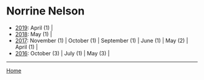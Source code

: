 # Norrine Nelson

  * [2019](./norrine-nelson-2019.md): 
      April (1) | 
  * [2018](./norrine-nelson-2018.md): 
      May (1) | 
  * [2017](./norrine-nelson-2017.md): 
      November (1) | 
      October (1) | 
      September (1) | 
      June (1) | 
      May (2) | 
      April (1) | 
  * [2016](./norrine-nelson-2016.md): 
      October (3) | 
      July (1) | 
      May (3) | 

----

[Home](../)
